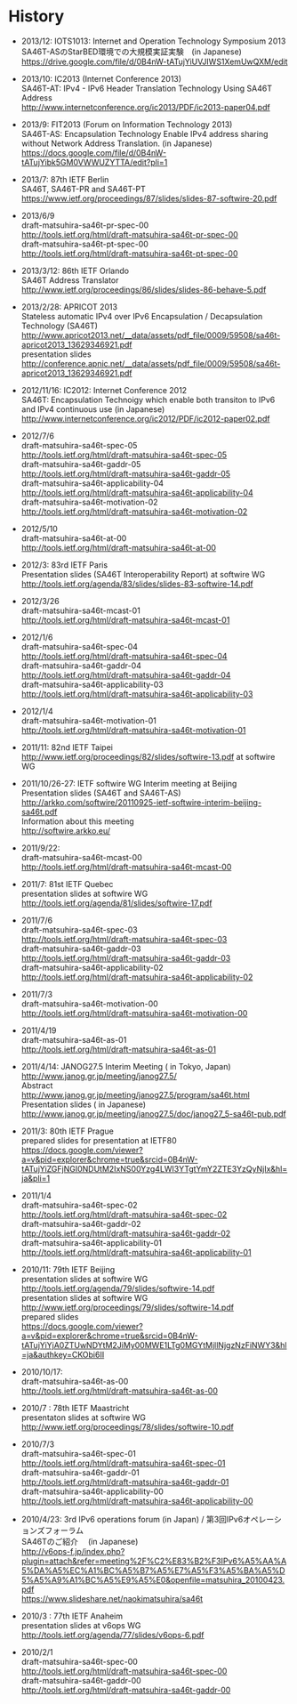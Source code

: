 # History

* 2013/12: IOTS1013: Internet and Operation Technology Symposium 2013<br>
SA46T-ASのStarBED環境での大規模実証実験　(in Japanese)<br>
https://drive.google.com/file/d/0B4nW-tATujYiUVJIWS1XemUwQXM/edit<br>

* 2013/10: IC2013 (Internet Conference 2013)<br>
SA46T-AT: IPv4 - IPv6 Header Translation Technology Using SA46T Address<br>
http://www.internetconference.org/ic2013/PDF/ic2013-paper04.pdf<br>

* 2013/9: FIT2013 (Forum on Information Technology 2013)<br>
SA46T-AS: Encapsulation Technology Enable IPv4 address sharing without Network Address Translation. (in Japanese)<br>
https://docs.google.com/file/d/0B4nW-tATujYibk5GM0VWWUZYTTA/edit?pli=1<br>

* 2013/7: 87th IETF Berlin<br>
SA46T, SA46T-PR and SA46T-PT<br>
https://www.ietf.org/proceedings/87/slides/slides-87-softwire-20.pdf<br>

* 2013/6/9<br>
draft-matsuhira-sa46t-pr-spec-00<br>
http://tools.ietf.org/html/draft-matsuhira-sa46t-pr-spec-00<br>
draft-matsuhira-sa46t-pt-spec-00<br>
http://tools.ietf.org/html/draft-matsuhira-sa46t-pt-spec-00<br>

* 2013/3/12: 86th IETF Orlando<br>
SA46T Address Translator<br>
http://www.ietf.org/proceedings/86/slides/slides-86-behave-5.pdf<br>

* 2013/2/28: APRICOT 2013<br>
Stateless automatic IPv4 over IPv6 Encapsulation / Decapsulation Technology (SA46T)<br>
http://www.apricot2013.net/__data/assets/pdf_file/0009/59508/sa46t-apricot2013_13629346921.pdf<br>
presentation slides<br>
http://conference.apnic.net/__data/assets/pdf_file/0009/59508/sa46t-apricot2013_13629346921.pdf<br>

* 2012/11/16: IC2012: Internet Conference 2012<br>
SA46T: Encapsulation Technoigy which enable both transiton to IPv6 and IPv4 continuous use (in Japanese)<br>
http://www.internetconference.org/ic2012/PDF/ic2012-paper02.pdf<br>

* 2012/7/6<br>
draft-matsuhira-sa46t-spec-05<br>
http://tools.ietf.org/html/draft-matsuhira-sa46t-spec-05<br>
draft-matsuhira-sa46t-gaddr-05<br>
http://tools.ietf.org/html/draft-matsuhira-sa46t-gaddr-05<br>
draft-matsuhira-sa46t-applicability-04<br>
http://tools.ietf.org/html/draft-matsuhira-sa46t-applicability-04<br>
draft-matsuhira-sa46t-motivation-02<br>
http://tools.ietf.org/html/draft-matsuhira-sa46t-motivation-02<br>

* 2012/5/10<br>
draft-matsuhira-sa46t-at-00<br>
http://tools.ietf.org/html/draft-matsuhira-sa46t-at-00<br>

* 2012/3: 83rd IETF Paris<br>
Presentation slides (SA46T Interoperability Report) at softwire WG<br>
http://tools.ietf.org/agenda/83/slides/slides-83-softwire-14.pdf<br>

* 2012/3/26<br>
draft-matsuhira-sa46t-mcast-01<br>
http://tools.ietf.org/html/draft-matsuhira-sa46t-mcast-01<br>

* 2012/1/6<br>
draft-matsuhira-sa46t-spec-04<br>
http://tools.ietf.org/html/draft-matsuhira-sa46t-spec-04<br>
draft-matsuhira-sa46t-gaddr-04<br>
http://tools.ietf.org/html/draft-matsuhira-sa46t-gaddr-04<br>
draft-matsuhira-sa46t-applicability-03<br>
http://tools.ietf.org/html/draft-matsuhira-sa46t-applicability-03<br>

* 2012/1/4<br>
draft-matsuhira-sa46t-motivation-01<br>
http://tools.ietf.org/html/draft-matsuhira-sa46t-motivation-01<br>

* 2011/11: 82nd IETF Taipei<br>
http://www.ietf.org/proceedings/82/slides/softwire-13.pdf at softwire WG<br>

* 2011/10/26-27: IETF softwire WG Interim meeting at Beijing<br>
Presentation slides (SA46T and SA46T-AS)<br>
http://arkko.com/softwire/20110925-ietf-softwire-interim-beijing-sa46t.pdf<br>
Information about this meeting<br>
http://softwire.arkko.eu/<br>

* 2011/9/22:<br>
draft-matsuhira-sa46t-mcast-00<br>
http://tools.ietf.org/html/draft-matsuhira-sa46t-mcast-00<br>

* 2011/7: 81st IETF Quebec<br>
 presentation slides at softwire WG<br>
 http://tools.ietf.org/agenda/81/slides/softwire-17.pdf<br>

* 2011/7/6<br>
draft-matsuhira-sa46t-spec-03<br>
http://tools.ietf.org/html/draft-matsuhira-sa46t-spec-03<br>
draft-matsuhira-sa46t-gaddr-03<br>
http://tools.ietf.org/html/draft-matsuhira-sa46t-gaddr-03<br>
draft-matsuhira-sa46t-applicability-02<br>
http://tools.ietf.org/html/draft-matsuhira-sa46t-applicability-02<br>

* 2011/7/3<br>
  draft-matsuhira-sa46t-motivation-00<br> 
  http://tools.ietf.org/html/draft-matsuhira-sa46t-motivation-00<br>
  
* 2011/4/19<br>
draft-matsuhira-sa46t-as-01<br>
http://tools.ietf.org/html/draft-matsuhira-sa46t-as-01<br>

* 2011/4/14: JANOG27.5 Interim Meeting ( in Tokyo, Japan)<br>
http://www.janog.gr.jp/meeting/janog27.5/<br>
Abstract<br>
http://www.janog.gr.jp/meeting/janog27.5/program/sa46t.html<br>
Presentation slides ( in Japanese)<br>
http://www.janog.gr.jp/meeting/janog27.5/doc/janog27_5-sa46t-pub.pdf<br>

* 2011/3: 80th IETF Prague<br>
prepared slides for presentation at IETF80<br>
https://docs.google.com/viewer?a=v&pid=explorer&chrome=true&srcid=0B4nW-tATujYiZGFjNGI0NDUtM2IxNS00Yzg4LWI3YTgtYmY2ZTE3YzQyNjIx&hl=ja&pli=1<br>

* 2011/1/4<br>
draft-matsuhira-sa46t-spec-02<br>
http://tools.ietf.org/html/draft-matsuhira-sa46t-spec-02<br>
draft-matsuhira-sa46t-gaddr-02<br>
http://tools.ietf.org/html/draft-matsuhira-sa46t-gaddr-02<br>
draft-matsuhira-sa46t-applicability-01<br>
http://tools.ietf.org/html/draft-matsuhira-sa46t-applicability-01<br>

* 2010/11: 79th IETF Beijing<br>
presentation slides at softwire WG<br>
http://tools.ietf.org/agenda/79/slides/softwire-14.pdf<br>
presentation slides at softwire WG<br>
http://www.ietf.org/proceedings/79/slides/softwire-14.pdf<br>
prepared slides<br>
https://docs.google.com/viewer?a=v&pid=explorer&chrome=true&srcid=0B4nW-tATujYiYjA0ZTUwNDYtM2JiMy00MWE1LTg0MGYtMjllNjgzNzFiNWY3&hl=ja&authkey=CKObi6II<br>


* 2010/10/17:<br>
 draft-matsuhira-sa46t-as-00<br>
 http://tools.ietf.org/html/draft-matsuhira-sa46t-as-00<br>

* 2010/7 : 78th IETF Maastricht<br>
presentaton slides at softwire WG<br>
http://www.ietf.org/proceedings/78/slides/softwire-10.pdf<br>

* 2010/7/3<br>
draft-matsuhira-sa46t-spec-01<br>
http://tools.ietf.org/html/draft-matsuhira-sa46t-spec-01<br>
draft-matsuhira-sa46t-gaddr-01<br>
http://tools.ietf.org/html/draft-matsuhira-sa46t-gaddr-01<br>
draft-matsuhira-sa46t-applicability-00<br>
http://tools.ietf.org/html/draft-matsuhira-sa46t-applicability-00<br>

* 2010/4/23: 3rd IPv6 operations forum (in Japan) / 第3回IPv6オペレーションズフォーラム<br>
SA46Tのご紹介　 (in Japanese)<br>
http://v6ops-f.jp/index.php?plugin=attach&refer=meeting%2F%C2%E83%B2%F3IPv6%A5%AA%A5%DA%A5%EC%A1%BC%A5%B7%A5%E7%A5%F3%A5%BA%A5%D5%A5%A9%A1%BC%A5%E9%A5%E0&openfile=matsuhira_20100423.pdf<br>
https://www.slideshare.net/naokimatsuhira/sa46t<br>


* 2010/3 : 77th IETF Anaheim<br>
presentation slides at v6ops WG<br>
http://tools.ietf.org/agenda/77/slides/v6ops-6.pdf<br>

* 2010/2/1<br>
draft-matsuhira-sa46t-spec-00<br>
http://tools.ietf.org/html/draft-matsuhira-sa46t-spec-00<br>
draft-matsuhira-sa46t-gaddr-00<br>
http://tools.ietf.org/html/draft-matsuhira-sa46t-gaddr-00<br>




